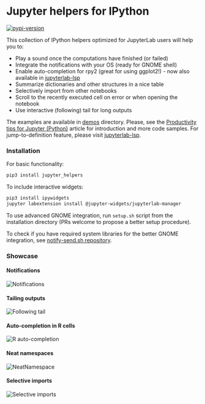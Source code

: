 # Jupyter helpers for IPython

[![pypi-version](https://img.shields.io/pypi/v/jupyter-helpers.svg)](https://python.org/pypi/jupyter-helpers)

This collection of IPython helpers optimized for JupyterLab users will help you to:

- Play a sound once the computations have finished (or failed)
- Integrate the notifications with your OS (ready for GNOME shell)
- Enable auto-completion for rpy2 (great for using  ggplot2!) - now also available in [jupyterlab-lsp](https://github.com/krassowski/jupyterlab-lsp)
- Summarize dictionaries and other structures in a nice table
- Selectively import from other notebooks
- Scroll to the recently executed cell on error or when opening the notebook
- Use interactive (following) tail for long outputs


The examples are available in [demos](https://github.com/krassowski/jupyter-helpers/tree/master/demos) directory. Please, see the [Productivity tips for Jupyter (Python)](https://medium.com/@krassowski.michal/productivity-tips-for-jupyter-python-a3614d70c770) article for introduction and more code samples. For jump-to-definition feature, please visit [jupyterlab-lsp](https://github.com/krassowski/jupyterlab-lsp).



### Installation

For basic functionality:

```bash
pip3 install jupyter_helpers
```

To include interactive widgets:

```bash
pip3 install ipywidgets
jupyter labextension install @jupyter-widgets/jupyterlab-manager
```

To use advanced GNOME integration,
run `setup.sh` script from the installation directory (PRs welcome to propose a better setup procedure).

To check if you have required system libraries for the better GNOME integration, see [notify-send.sh repository](https://github.com/vlevit/notify-send.sh).


### Showcase

#### Notifications

![Notifications](https://raw.githubusercontent.com/krassowski/jupyter-helpers/master/images/notifications_integration.gif)

#### Tailing outputs

![Following tail](https://raw.githubusercontent.com/krassowski/jupyter-helpers/master/images/tail.gif)

#### Auto-completion in R cells

![R auto-completion](https://raw.githubusercontent.com/krassowski/jupyter-helpers/master/images/r_autocomplete.gif)

#### Neat namespaces

![NeatNamespace](https://raw.githubusercontent.com/krassowski/jupyter-helpers/master/images/neat_namespace.png)

#### Selective imports

![Selective imports](https://raw.githubusercontent.com/krassowski/jupyter-helpers/master/images/selective_import.png)
